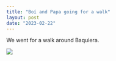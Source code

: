 ```yaml
---
title: "Boí and Papa going for a walk"
layout: post
date: "2023-02-22"
---
```


We went for a walk around Baquiera.

![](/assets/images/2023/20230131_111418-1024x461.jpg)
